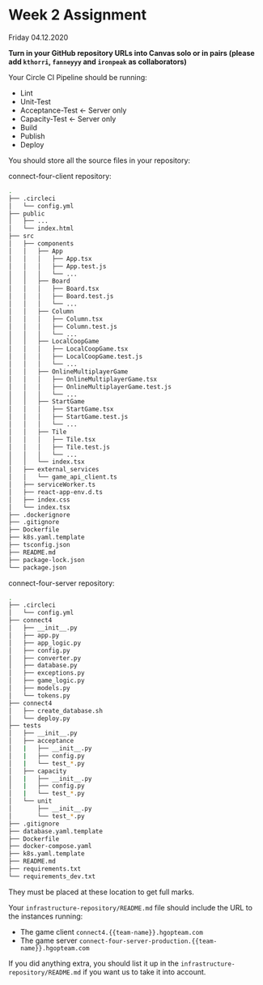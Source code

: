 # Week 2 Assignment

Friday 04.12.2020

**Turn in your GitHub repository URLs into Canvas solo or in pairs (please add `kthorri`, `fanneyyy` and `ironpeak` as collaborators)**

Your Circle CI Pipeline should be running:
- Lint
- Unit-Test
- Acceptance-Test <- Server only
- Capacity-Test <- Server only
- Build
- Publish
- Deploy

You should store all the source files in your repository:

connect-four-client repository:
```bash
.
├── .circleci
│   └── config.yml
├── public
│   ├── ...
│   └── index.html
├── src
│   ├── components
│   │   ├── App
│   │   │   ├── App.tsx
│   │   │   ├── App.test.js
│   │   │   └── ...
│   │   ├── Board
│   │   │   ├── Board.tsx
│   │   │   ├── Board.test.js
│   │   │   └── ...
│   │   ├── Column
│   │   │   ├── Column.tsx
│   │   │   ├── Column.test.js
│   │   │   └── ...
│   │   ├── LocalCoopGame
│   │   │   ├── LocalCoopGame.tsx
│   │   │   ├── LocalCoopGame.test.js
│   │   │   └── ...
│   │   ├── OnlineMultiplayerGame
│   │   │   ├── OnlineMultiplayerGame.tsx
│   │   │   ├── OnlineMultiplayerGame.test.js
│   │   │   └── ...
│   │   ├── StartGame
│   │   │   ├── StartGame.tsx
│   │   │   ├── StartGame.test.js
│   │   │   └── ...
│   │   ├── Tile
│   │   │   ├── Tile.tsx
│   │   │   ├── Tile.test.js
│   │   │   └── ...
│   │   └── index.tsx
│   ├── external_services
│   │   └── game_api_client.ts
│   ├── serviceWorker.ts
│   ├── react-app-env.d.ts
│   ├── index.css
│   └── index.tsx
├── .dockerignore
├── .gitignore
├── Dockerfile
├── k8s.yaml.template
├── tsconfig.json
├── README.md
├── package-lock.json
└── package.json
```

connect-four-server repository:
```bash
.
├── .circleci
│   └── config.yml
├── connect4
│   ├── __init__.py
│   ├── app.py
│   ├── app_logic.py
│   ├── config.py
│   ├── converter.py
│   ├── database.py
│   ├── exceptions.py
│   ├── game_logic.py
│   ├── models.py
│   └── tokens.py
├── connect4
│   ├── create_database.sh
│   └── deploy.py
├── tests
│   ├── __init__.py
│   ├── acceptance
│   |   ├── __init__.py
│   |   ├── config.py
│   |   └── test_*.py
│   ├── capacity
│   |   ├── __init__.py
│   |   ├── config.py
│   |   └── test_*.py
│   └── unit
│       ├── __init__.py
│       └── test_*.py
├── .gitignore
├── database.yaml.template
├── Dockerfile
├── docker-compose.yaml
├── k8s.yaml.template
├── README.md
├── requirements.txt
└── requirements_dev.txt
```

They must be placed at these location to get full marks.

Your `infrastructure-repository/README.md` file should include the URL to the instances running:
- The game client `connect4.{{team-name}}.hgopteam.com`
- The game server `connect-four-server-production.{{team-name}}.hgopteam.com`

If you did anything extra, you should list it up in the `infrastructure-repository/README.md` if you
want us to take it into account.
